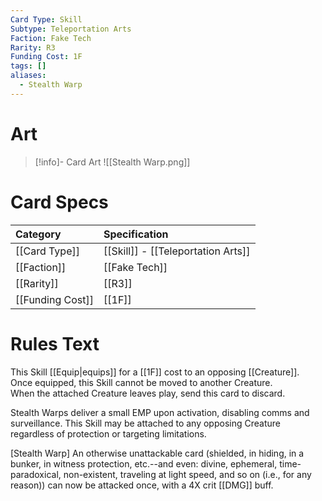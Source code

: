 ```yaml
---
Card Type: Skill
Subtype: Teleportation Arts
Faction: Fake Tech
Rarity: R3
Funding Cost: 1F
tags: []
aliases:
  - Stealth Warp
---
```

# Art

> [!info]- Card Art
> ![[Stealth Warp.png]]

# Card Specs

| Category | Specification| 
| :--- | :--- |
| [[Card Type]] | [[Skill]] - [[Teleportation Arts]] | 
| [[Faction]] | [[Fake Tech]] | 
| [[Rarity]] | [[R3]] |  
| [[Funding Cost]] | [[1F]] |  

# Rules Text  

This Skill [[Equip|equips]] for a [[1F]] cost to an opposing [[Creature]].  
Once equipped, this Skill cannot be moved to another Creature.  
When the attached Creature leaves play, send this card to discard.  

Stealth Warps deliver a small EMP upon activation, disabling comms and surveillance. This Skill may be attached to any opposing Creature regardless of protection or targeting limitations.  

[Stealth Warp] An otherwise unattackable card (shielded, in hiding, in a bunker, in witness protection, etc.--and even: divine, ephemeral, time-paradoxical, non-existent, traveling at light speed, and so on (i.e., for any reason)) can now be attacked once, 
with a 4X crit [[DMG]] buff.  

